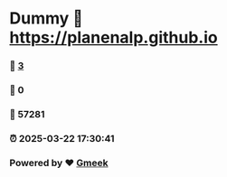 # Dummy :link: https://planenalp.github.io 
### :page_facing_up: [3](https://planenalp.github.io/tag.html) 
### :speech_balloon: 0 
### :hibiscus: 57281 
### :alarm_clock: 2025-03-22 17:30:41 
### Powered by :heart: [Gmeek](https://github.com/Meekdai/Gmeek)
